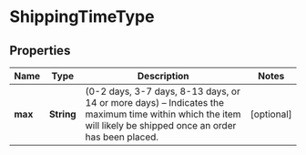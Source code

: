 
# ShippingTimeType

## Properties
Name | Type | Description | Notes
------------ | ------------- | ------------- | -------------
**max** | **String** | (0-2 days, 3-7 days, 8-13 days, or 14 or more days) – Indicates the maximum time within which the item will likely be shipped once an order has been placed. |  [optional]



